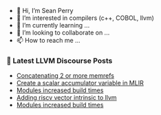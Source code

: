 - 👋 Hi, I’m Sean Perry
- 👀 I’m interested in compilers (c++, COBOL, llvm)
- 🌱 I’m currently learning ...
- 💞️ I’m looking to collaborate on ...
- 📫 How to reach me ...

<!---
s66perry/s66perry is a ✨ special ✨ repository because its `README.md` (this file) appears on your GitHub profile.
You can click the Preview link to take a look at your changes.
--->
### 📕 Latest LLVM Discourse Posts

<!-- DISCOURSE-LLVM:START -->
- [Concatenating 2 or more memrefs](https://discourse.llvm.org/t/concatenating-2-or-more-memrefs/68816#post_1)
- [Create a scalar accumulator variable in MLIR](https://discourse.llvm.org/t/create-a-scalar-accumulator-variable-in-mlir/68815#post_2)
- [Modules increased build times](https://discourse.llvm.org/t/modules-increased-build-times/68755#post_4)
- [Adding riscv vector intrinsic to llvm](https://discourse.llvm.org/t/adding-riscv-vector-intrinsic-to-llvm/68694#post_6)
- [Modules increased build times](https://discourse.llvm.org/t/modules-increased-build-times/68755#post_3)
<!-- DISCOURSE-LLVM:END -->

